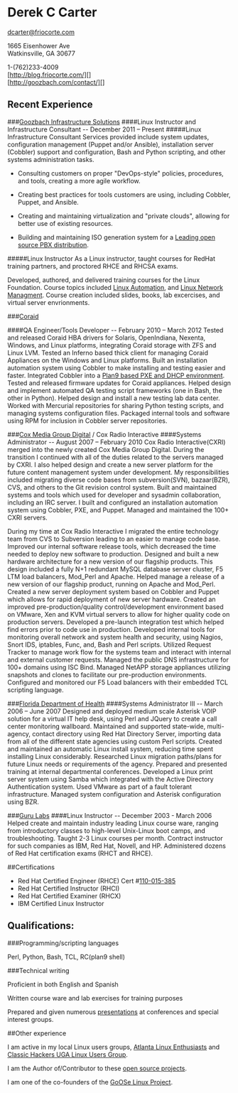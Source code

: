 # Derek C Carter
<dcarter@friocorte.com>  

1665 Eisenhower Ave  
Watkinsville, GA  30677  

1-(762)233-4009  
[http://blog.friocorte.com/][]  
[http://goozbach.com/contact/][]  


## Recent Experience

###[Goozbach Infrastructure Solutions][]
####Linux Instructor and Infrastructure Consultant -- December 2011 – Present
#####Linux Infrastructure Consultant
Services provided include system updates, configuration management (Puppet and/or Ansible), installation server (Cobbler) support and configuration, Bash and Python scripting, and other systems administration tasks.

* Consulting customers on proper "DevOps-style" policies, procedures, and tools, creating a more agile workflow.

* Creating best practices for tools customers are using, including Cobbler, Puppet, and Ansible.

* Creating and maintaining virtualization and "private clouds", allowing for better use of existing resources.

* Building and maintaining ISO generation system for a [Leading open source PBX distribution](http://www.freepbx.org/).

#####Linux Instructor
As a Linux instructor, taught courses for RedHat training partners, and proctored RHCE and RHCSA exams.

Developed, authored, and delivered training courses for the Linux Foundation.
Course topics included [Linux Automation][], and [Linux Network Managment][].
Course creation included slides, books, lab excercises, and virtual server envrionments.

###[Coraid][]

####QA Engineer/Tools Developer -- February 2010 – March 2012
Tested and released Coraid HBA drivers for Solaris, OpenIndiana, Nexenta, Windows, and Linux platforms, integrating Coraid storage with ZFS and Linux LVM. Tested an Inferno based thick client for managing Coraid Appliances on the Windows and Linux platforms. Built an installation automation system using Cobbler to make installing and testing easier and faster. Integrated Cobbler into a [Plan9 based PXE and DHCP environment][]. Tested and released firmware updates for Coraid appliances. Helped design and implement automated QA testing script frameworks (one in Bash, the other in Python). Helped design and install a new testing lab data center. Worked with Mercurial repositories for sharing Python testing scripts, and managing systems configuration files. Packaged internal tools and software using RPM for inclusion in Cobbler server repositories.

###[Cox Media Group Digital][] / Cox Radio Interactive
####Systems Administrator -- August 2007 – February 2010
Cox Radio Interactive(CXRI) merged into the newly created Cox Media Group Digital. During the transition I continued with all of the duties related to the servers managed by CXRI. I also helped design and create a new server platform for the future content management system under development. My responsibilities included migrating diverse code bases from subversion(SVN), bazaar(BZR), CVS, and others to the Git revision control system. Built and maintained systems and tools which used for developer and sysadmin collaboration, including an IRC server. I built and configured an installation automation system using Cobbler, PXE, and Puppet. Managed and maintained the 100+ CXRI servers.

During my time at Cox Radio Interactive I migrated the entire technology team from CVS to Subversion leading to an easier to manage code base. Improved our internal software release tools, which decreased the time needed to deploy new software to production. Designed and built a new hardware architecture for a new version of our flagship products. This design included a fully N+1 redundant MySQL database server cluster, F5 LTM load balancers, Mod_Perl and Apache. Helped manage a release of a new version of our flagship product, running on Apache and Mod_Perl. Created a new server deployment system based on Cobbler and Puppet which allows for rapid deployment of new server hardware. Created an improved pre-production/quality control/development environment based on VMware, Xen and KVM virtual servers to allow for higher quality code on production servers. Developed a pre-launch integration test which helped find errors prior to code use in production. Developed internal tools for monitoring overall network and system health and security, using Nagios, Snort IDS, iptables, Func, and, Bash and Perl scripts. Utilized Request Tracker to manage work flow for the systems team and interact with internal and external customer requests. Managed the public DNS infrastructure for 100+ domains using ISC Bind. Managed NetAPP storage appliances utilizing snapshots and clones to facilitate our pre-production environments. Configured and monitored our F5 Load balancers with their embedded TCL scripting language.

###[Florida Department of Health][]
####Systems Administrator III -- March 2006 – June 2007
Designed and deployed medium scale Asterisk VOIP solution for a virtual IT help desk, using Perl and JQuery to create a call center monitoring wallboard. Maintained and supported state-wide, multi-agency, contact directory using Red Hat Directory Server, importing data from all of the different state agencies using custom Perl scripts. Created and maintained an automatic Linux install system, reducing time spent installing Linux considerably. Researched Linux migration paths/plans for future Linux needs or requirements of the agency. Prepared and presented training at internal departmental conferences. Developed a Linux print server system using Samba which integrated with the Active Directory Authentication system. Used VMware as part of a fault tolerant infrastructure. Managed system configuration and Asterisk configuration using BZR.

###[Guru Labs][]
####Linux Instructor -- December 2003 - March 2006
Helped create and maintain industry leading Linux course ware, ranging from introductory classes to high-level Unix-Linux boot camps, and troubleshooting. Taught 2-3 Linux courses per month. Contract instructor for such companies as IBM, Red Hat, Novell, and HP. Administered dozens of Red Hat certification exams (RHCT and RHCE).

##Certifications
* Red Hat Certified Engineer (RHCE) Cert #[110-015-385][]
* Red Hat Certified Instructor (RHCI)
* Red Hat Certified Examiner (RHCX)
* IBM Certified Linux Instructor

## Qualifications:

###Programming/scripting languages

Perl,  Python,  Bash,  TCL,  RC(plan9 shell)  

###Technical writing

Proficient in both English and Spanish

Written course ware and lab exercises for training purposes

Prepared and given numerous [presentations][] at conferences and special interest groups.

##Other experience

I am active in my local Linux users groups, [Atlanta Linux Enthusiasts][] and [Classic Hackers UGA Linux Users Group][]. 

I am the Author of/Contributor to these [open source projects][].

I am one of the co-founders of the [GoOSe Linux Project][].

  [Linux Network Managment]: http://training.linuxfoundation.org/linux-courses/system-administration-training/linux-network-management
  [Linux Automation]: http://training.linuxfoundation.org/linux-courses/system-administration-training/linux-enterprise-automation
  [http://blog.friocorte.com/]: http://blog.friocorte.com/
  [http://goozbach.com/contact/]: http://goozbach.com/contact/
  [Goozbach Infrastructure Solutions]: http://goozbach.com/
  [Coraid]: http://www.coraid.com/
  [Cox Media Group Digital]: http://cmgdigital.com/
  [Cox Radio Interactive]: http://cxri.net/
  [Florida Department of Health]: http://www.doh.state.fl.us/
  [Neverblock]: http://neverblock.com/
  [Guru Labs]: http://www.gurulabs.com/
  [Virtual Business Card -- http://blog.friocorte.com/card/]: http://blog.friocorte.com/card/
  [Main Website -- http://blog.friocorte.com/]: http://blog.friocorte.com/
  [presentations]: http://presentation.goozbach.com/
  [open source projects]: http://github.com/goozbach/
  [Classic Hackers UGA Linux Users Group]: http://chugalug.uga.edu/
  [Atlanta Linux Enthusiasts]: http://ale.org/
  [Plan9 based PXE and DHCP environment]: http://blog.friocorte.com/2011/05/chain-loading-pxe-servers.html
  [GoOSe Linux Project]: http://gooseproject.org/
  [110-015-385]: https://www.redhat.com/wapps/training/certification/verify.html?certNumber=110-015-385&verify=Verify
